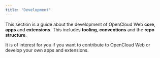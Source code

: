 ```yaml
---
title: 'Development'
---
```




This section is a guide about the development of OpenCloud Web **core**, **apps** and **extensions**.
This includes **tooling**, **conventions** and the **repo structure**.

It is of interest for you if you want to contribute to OpenCloud Web or develop your own apps and extensions.
